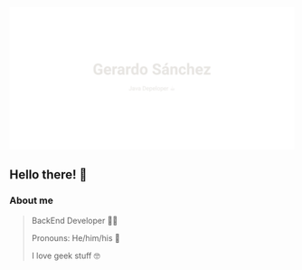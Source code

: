 ![Descripción de la imagen](untitled(1).svg)

## Hello there! 🫡

### About me

> BackEnd Developer 🧑‍💻
> 
> Pronouns: He/him/his 🫡
> 
> I love geek stuff 🤓
> 
> 



<!--
**xeras55/xeras55** is a ✨ _special_ ✨ repository because its `README.md` (this file) appears on your GitHub profile.

Here are some ideas to get you started:

- 🔭 I’m currently working on ...
- 🌱 I’m currently learning ...
- 👯 I’m looking to collaborate on ...
- 🤔 I’m looking for help with ...
- 💬 Ask me about ...
- 📫 How to reach me: ...
- 😄 Pronouns: ...
- ⚡ Fun fact: ...
-->
